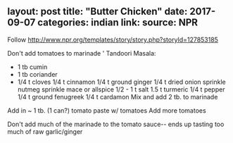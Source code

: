 layout: post
title:  "Butter Chicken"
date:   2017-09-07
categories: indian
link:
source: NPR
---

Follow http://www.npr.org/templates/story/story.php?storyId=127853185

Don't add tomatoes to marinade
'
Tandoori Masala:
* 1 tb cumin
* 1 tb coriander
* 1/4 t cloves
1/4 t cinnamon
1/4 t ground ginger
1/4 t dried onion
sprinkle nutmeg
sprinkle mace or allspice
1/2 - 1 t salt
1.5 t turmeric
1/4 t pepper
1/4 t ground fenugreek
1/4 t cardamon
Mix and add 2 tb. to marinade

Add in ~ 1 tb. (1 can?) tomato paste w/ tomatoes
Add more tomatoes

Don't add much of the marinade to the tomato sauce-- ends up tasting too much of raw garlic/ginger
